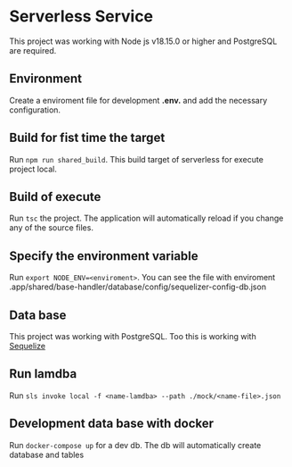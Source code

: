 # Serverless Service
This project was working with Node js v18.15.0 or higher and PostgreSQL are required.

## Environment
Create a enviroment file for development **.env.<eviroment>** and add the necessary configuration.

## Build for fist time the target
Run `npm run shared_build`. This build target of serverless for execute project local.

## Build of execute
Run `tsc` the project. The application will automatically reload if you change any of the source files.

## Specify the environment variable
Run `export NODE_ENV=<enviroment>`. You can see the file with enviroment .app/shared/base-handler/database/config/sequelizer-config-db.json

## Data base
This project was working with PostgreSQL. Too this is working with [Sequelize](doc:sequelize.org)

## Run lamdba
Run `sls invoke local -f <name-lamdba> --path ./mock/<name-file>.json`

## Development data base with docker
Run `docker-compose up` for a dev db. The db will automatically create database and tables
